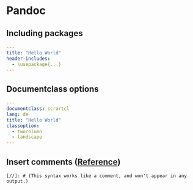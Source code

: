 # Pandoc

## Including packages

```yaml
---
title: "Hello World"
header-includes:
  - \usepackage{...}
---
```

## Documentclass options

```yaml
---
documentclass: scrartcl
lang: de
title: "Hello World"
classoption:
  - twocolumn
  - landscape
---
```

## Insert comments ([Reference](https://alvinalexander.com/technology/markdown-comments-syntax-not-in-generated-output/))

```
[//]: # (This syntax works like a comment, and won't appear in any output.)
```
